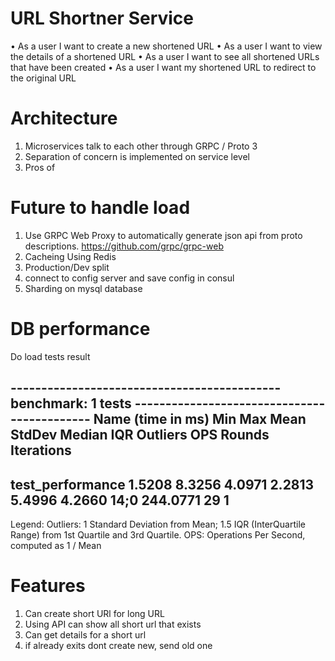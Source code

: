 # URL Shortner Service
• As a user I want to create a new shortened URL
• As a user I want to view the details of a shortened URL
• As a user I want to see all shortened URLs that have been created
• As a user I want my shortened URL to redirect to the original URL


# Architecture
1. Microservices talk to each other through GRPC / Proto 3
2. Separation of concern is implemented on service level
3. Pros of


# Future to handle load
1. Use GRPC Web Proxy to automatically generate json api from proto descriptions. https://github.com/grpc/grpc-web
2. Cacheing Using Redis
3. Production/Dev split
4. connect to config server and save config in consul
5. Sharding on mysql database

# DB performance
Do load tests result

-------------------------------------------- benchmark: 1 tests --------------------------------------------
Name (time in ms)        Min     Max    Mean  StdDev  Median     IQR  Outliers       OPS  Rounds  Iterations
------------------------------------------------------------------------------------------------------------
test_performance      1.5208  8.3256  4.0971  2.2813  5.4996  4.2660      14;0  244.0771      29           1
------------------------------------------------------------------------------------------------------------

Legend:
  Outliers: 1 Standard Deviation from Mean; 1.5 IQR (InterQuartile Range) from 1st Quartile and 3rd Quartile.
  OPS: Operations Per Second, computed as 1 / Mean


# Features
1. Can create short URl for long URL
2. Using API can show all short url that exists
3. Can get details for a short url
4. if already exits dont create new, send old one 




